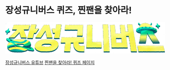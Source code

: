 # 장성규니버스 퀴즈, 찐팬을 찾아라!

![장성규니버스 퀴즈, 찐팬을 찾아라!](title.png)

[장성규니버스 유튜브](https://youtube.com/@jangsk83)
[찐팬을 찾아라! 퀴즈 페이지](https://elegant-capybara-0502a7.netlify.app/)
